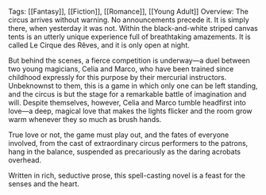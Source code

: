 Tags: [[Fantasy]], [[Fiction]], [[Romance]], [[Young Adult]]
Overview:
The circus arrives without warning. No announcements precede it. It is simply there, when yesterday it was not. Within the black-and-white striped canvas tents is an utterly unique experience full of breathtaking amazements. It is called Le Cirque des Rêves, and it is only open at night.  
  
But behind the scenes, a fierce competition is underway—a duel between two young magicians, Celia and Marco, who have been trained since childhood expressly for this purpose by their mercurial instructors. Unbeknownst to them, this is a game in which only one can be left standing, and the circus is but the stage for a remarkable battle of imagination and will. Despite themselves, however, Celia and Marco tumble headfirst into love—a deep, magical love that makes the lights flicker and the room grow warm whenever they so much as brush hands.  
  
True love or not, the game must play out, and the fates of everyone involved, from the cast of extraordinary circus performers to the patrons, hang in the balance, suspended as precariously as the daring acrobats overhead.  
  
Written in rich, seductive prose, this spell-casting novel is a feast for the senses and the heart.